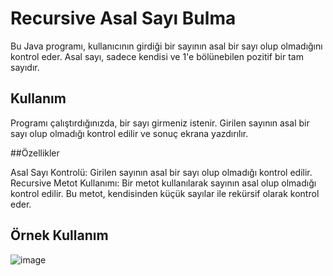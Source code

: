 # Recursive Asal Sayı Bulma

Bu Java programı, kullanıcının girdiği bir sayının asal bir sayı olup olmadığını kontrol eder. Asal sayı, sadece kendisi ve 1'e bölünebilen pozitif bir tam sayıdır.

## Kullanım

Programı çalıştırdığınızda, bir sayı girmeniz istenir.
Girilen sayının asal bir sayı olup olmadığı kontrol edilir ve sonuç ekrana yazdırılır.

##Özellikler

Asal Sayı Kontrolü: Girilen sayının asal bir sayı olup olmadığı kontrol edilir.
Recursive Metot Kullanımı: Bir metot kullanılarak sayının asal olup olmadığı kontrol edilir. Bu metot, kendisinden küçük sayılar ile rekürsif olarak kontrol eder.

## Örnek Kullanım

![image](https://github.com/esmanur-karatas/javaAlgorithmExamples/assets/83882274/ce1790d7-84f7-4075-90a4-e1ae00a1a7f4)
